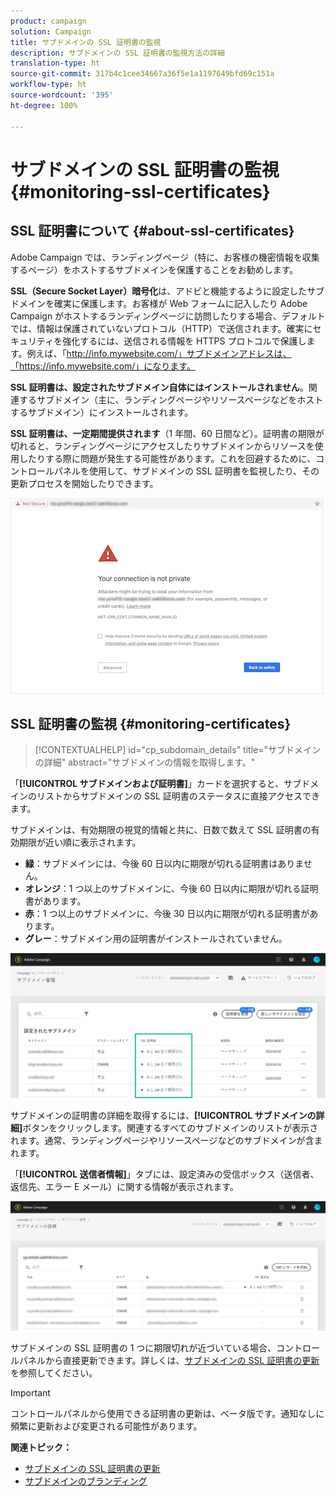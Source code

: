 ```yaml
---
product: campaign
solution: Campaign
title: サブドメインの SSL 証明書の監視
description: サブドメインの SSL 証明書の監視方法の詳細
translation-type: ht
source-git-commit: 317b4c1cee34667a36f5e1a1197649bfd69c151a
workflow-type: ht
source-wordcount: '395'
ht-degree: 100%

---
```



# サブドメインの SSL 証明書の監視 {#monitoring-ssl-certificates}

## SSL 証明書について {#about-ssl-certificates}

Adobe Campaign では、ランディングページ（特に、お客様の機密情報を収集するページ）をホストするサブドメインを保護することをお勧めします。

**SSL（Secure Socket Layer）暗号化**&#x200B;は、アドビと機能するように設定したサブドメインを確実に保護します。お客様が Web フォームに記入したり Adobe Campaign がホストするランディングページに訪問したりする場合、デフォルトでは、情報は保護されていないプロトコル（HTTP）で送信されます。確実にセキュリティを強化するには、送信される情報を HTTPS プロトコルで保護します。例えば、「http://info.mywebsite.com/」サブドメインアドレスは、「https://info.mywebsite.com/」になります。

**SSL 証明書は、設定されたサブドメイン自体にはインストールされません**。関連するサブドメイン（主に、ランディングページやリソースページなどをホストするサブドメイン）にインストールされます。

**SSL 証明書は、一定期間提供されます**（1 年間、60 日間など）。証明書の期限が切れると、ランディングページにアクセスしたりサブドメインからリソースを使用したりする際に問題が発生する可能性があります。これを回避するために、コントロールパネルを使用して、サブドメインの SSL 証明書を監視したり、その更新プロセスを開始したりできます。

![](assets/no_certificate.png)

## SSL 証明書の監視 {#monitoring-certificates}

>[!CONTEXTUALHELP]
>id="cp_subdomain_details"
>title="サブドメインの詳細"
>abstract="サブドメインの情報を取得します。"

「**[!UICONTROL サブドメインおよび証明書]**」カードを選択すると、サブドメインのリストからサブドメインの SSL 証明書のステータスに直接アクセスできます。

サブドメインは、有効期限の視覚的情報と共に、日数で数えて SSL 証明書の有効期限が近い順に表示されます。

* **緑**：サブドメインには、今後 60 日以内に期限が切れる証明書はありません。
* **オレンジ**：1 つ以上のサブドメインに、今後 60 日以内に期限が切れる証明書があります。
* **赤**：1 つ以上のサブドメインに、今後 30 日以内に期限が切れる証明書があります。
* **グレー**：サブドメイン用の証明書がインストールされていません。

![](assets/subdomains_list.png)

サブドメインの証明書の詳細を取得するには、**[!UICONTROL サブドメインの詳細]**&#x200B;ボタンをクリックします。関連するすべてのサブドメインのリストが表示されます。通常、ランディングページやリソースページなどのサブドメインが含まれます。

「**[!UICONTROL 送信者情報]**」タブには、設定済みの受信ボックス（送信者、返信先、エラー E メール）に関する情報が表示されます。

![](assets/subdomain_details.png)

サブドメインの SSL 証明書の 1 つに期限切れが近づいている場合、コントロールパネルから直接更新できます。詳しくは、[サブドメインの SSL 証明書の更新](../../subdomains-certificates/using/renewing-subdomain-certificate.md)を参照してください。

>[!IMPORTANT]
>
>コントロールパネルから使用できる証明書の更新は、ベータ版です。通知なしに頻繁に更新および変更される可能性があります。

**関連トピック：**

* [サブドメインの SSL 証明書の更新](../../subdomains-certificates/using/renewing-subdomain-certificate.md)
* [サブドメインのブランディング](../../subdomains-certificates/using/subdomains-branding.md)
